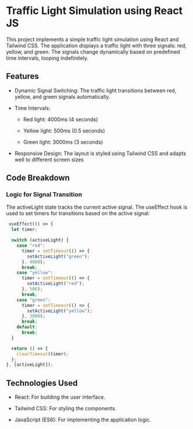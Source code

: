 
# Traffic Light Simulation using React JS

This project implements a simple traffic light simulation using React and Tailwind CSS. The application displays a traffic light with three signals: red, yellow, and green. The signals change dynamically based on predefined time intervals, looping indefinitely.





## Features

- Dynamic Signal Switching: The traffic light transitions between red, yellow, and green signals automatically.

- Time Intervals:

     - Red light: 4000ms (4 seconds)

     - Yellow light: 500ms (0.5 seconds)

     -  Green light: 3000ms (3 seconds)

- Responsive Design: The layout is styled using Tailwind CSS and adapts well to different screen sizes

## Code Breakdown

### Logic for Signal Transition

The activeLight state tracks the current active signal. The useEffect hook is used to set timers for transitions based on the active signal:

``` javascript
 useEffect(() => {
  let timer;

  switch (activeLight) {
    case "red":
      timer = setTimeout(() => {
        setActiveLight("green");
      }, 4000);
      break;
    case "yellow":
      timer = setTimeout(() => {
        setActiveLight("red");
      }, 500);
      break;
    case "green":
      timer = setTimeout(() => {
        setActiveLight("yellow");
      }, 3000);
      break;
    default:
      break;
  }

  return () => {
    clearTimeout(timer);
  };
}, [activeLight]);
```


## Technologies Used

- React: For building the user interface.

- Tailwind CSS: For styling the components.

- JavaScript (ES6): For implementing the application logic.